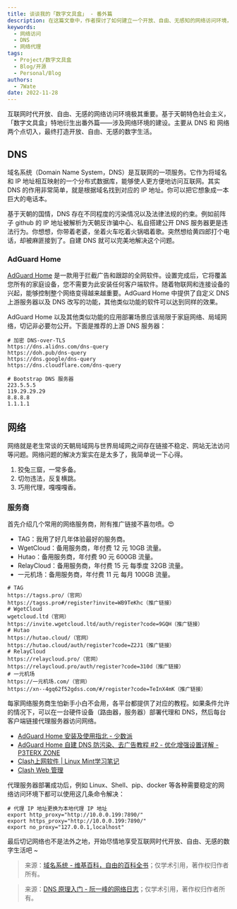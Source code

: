 ```yaml
---
title: 谈谈我的「数字文具盒」 - 番外篇
description: 在这篇文章中，作者探讨了如何建立一个开放、自由、无感知的网络访问环境，特别关注了DNS（域名系统）和网络方面的建设。
keywords:
  - 网络访问
  - DNS
  - 网络代理
tags:
  - Project/数字文具盒
  - Blog/开源
  - Personal/Blog
authors:
  - 7Wate
date: 2022-11-28
---
```


互联网时代开放、自由、无感的网络访问环境极其重要。基于天朝特色社会主义，「数字文具盒」特地衍生出番外篇——涉及网络环境的建设。主要从 DNS 和 网络 两个点切入，最终打造开放、自由、无感的数字生活。

## DNS

域名系统（Domain Name System，DNS）是互联网的一项服务。它作为将域名和 IP 地址相互映射的一个分布式数据库，能够使人更方便地访问互联网。其实 DNS 的作用非常简单，就是根据域名找到对应的 IP 地址。你可以把它想象成一本巨大的电话本。

基于天朝的国情，DNS 存在不同程度的污染情况以及法律法规的约束。例如前阵子 github 的 IP 地址被解析为天朝反诈骗中心、私自搭建公开 DNS 服务器更是违法行为。你想想，你带着老婆，坐着火车吃着火锅唱着歌。突然想给黄四郎打个电话，却被麻匪接到了。自建 DNS 就可以完美地解决这个问题。

### AdGuard Home

[AdGuard Home](https://adguard.com/zh_cn/welcome.html) 是一款用于拦截广告和跟踪的全网软件。设置完成后，它将覆盖您所有的家庭设备，您不需要为此安装任何客户端软件。随着物联网和连接设备的兴起，能够控制整个网络变得越来越重要。AdGuard Home 中提供了自定义 DNS 上游服务器以及 DNS 改写的功能，其他类似功能的软件可以达到同样的效果。

AdGuard Home 以及其他类似功能的应用部署场景应该局限于家庭网络、局域网络，切记非必要勿公开。下面是推荐的上游 DNS 服务器：

```
# 加密 DNS-over-TLS
https://dns.alidns.com/dns-query
https://doh.pub/dns-query
https://dns.google/dns-query
https://dns.cloudflare.com/dns-query

# Bootstrap DNS 服务器
223.5.5.5
119.29.29.29
8.8.8.8
1.1.1.1
```

## 网络

网络就是老生常谈的天朝局域网与世界局域网之间存在链接不稳定、网站无法访问等问题。网络问题的解决方案实在是太多了，我简单说一下心得。

1. 狡兔三窟，一常多备。
2. 切勿违法，反复横跳。
3. 巧用代理，嘎嘎嘎香。

### 服务商

首先介绍几个常用的网络服务商，附有推广链接不喜勿喷。😍

 - TAG：我用了好几年体验最好的服务商。
 - WgetCloud：备用服务商，年付费 12 元 10GB 流量。
 - Hutao：备用服务商，年付费 90 元 600GB 流量。
 - RelayCloud：备用服务商，年付费 15 元 每季度 32GB 流量。
 - 一元机场：备用服务商，年付费 11 元 每月 100GB 流量。

```
# TAG
https://tagss.pro/（官网）
https://tagss.pro#/register?invite=WB9TeKhc（推广链接）
# WgetCloud
wgetcloud.ltd（官网）
https://invite.wgetcloud.ltd/auth/register?code=9GQH（推广链接）
# Hutao
https://hutao.cloud/（官网）
https://hutao.cloud/auth/register?code=Z2J1（推广链接）
# RelayCloud
https://relaycloud.pro/（官网）
https://relaycloud.pro/auth/register?code=310d（推广链接）
# 一元机场
https://一元机场.com/（官网）
https://xn--4gq62f52gdss.com/#/register?code=TeInX4mK（推广链接）
```

每家网络服务商生怕新手小白不会用，各平台都提供了对应的教程。如果条件允许的情况下，可以在一台硬件设备（路由器，服务器）部署代理和 DNS，然后每台客户端链接代理服务器访问网络。

- [AdGuard Home 安装及使用指北 - 少数派](https://sspai.com/post/63088)
- [AdGuard Home 自建 DNS 防污染、去广告教程 #2 - 优化增强设置详解 - P3TERX ZONE](https://p3terx.com/archives/use-adguard-home-to-build-dns-to-prevent-pollution-and-remove-ads-2.html)
- [Clash上网软件 | Linux Mint学习笔记](https://skyao.io/learning-linux-mint/docs/daily/network/clash.html)
- [Clash Web 管理](http://clash.razord.top/)

代理服务器部署成功后，例如 Linux、Shell、pip、docker 等各种需要稳定的网络访问环境下都可以使用这几条命令解决：

```shell
# 代理 IP 地址更换为本地代理 IP 地址
export http_proxy="http://10.0.0.199:7890/"
export https_proxy="http://10.0.0.199:7890/"
export no_proxy="127.0.0.1,localhost"
```

最后切记网络也不是法外之地，开始尽情地享受互联网时代开放、自由、无感的数字生活吧 ~

> 来源：[域名系统 - 维基百科，自由的百科全书](https://zh.wikipedia.org/wiki/%E5%9F%9F%E5%90%8D%E7%B3%BB%E7%BB%9F)；仅学术引用，著作权归作者所有。

> 来源：[DNS 原理入门 - 阮一峰的网络日志](https://www.ruanyifeng.com/blog/2016/06/dns.html)；仅学术引用，著作权归作者所有。
